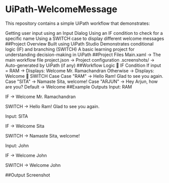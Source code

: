 # UiPath-WelcomeMessage
This repository contains a simple UiPath workflow that demonstrates:

Getting user input using an Input Dialog
Using an IF condition to check for a specific name
Using a SWITCH case to display different welcome messages
##Project Overview
Built using UiPath Studio
Demonstrates conditional logic (IF) and branching (SWITCH)
A basic learning project for understanding decision-making in UiPath
##Project Files
Main.xaml → The main workflow file
project.json → Project configuration
.screenshots/ → Auto-generated by UiPath (if any)
##Workflow Logic
🔹 IF Condition
If input = RAM → Displays: Welcome Mr. Ramachandran
Otherwise → Displays: Welcome
🔹 SWITCH Case
Case "RAM" → Hello Ram! Glad to see you again.
Case "SITA" → Namaste Sita, welcome!
Case "ARJUN" → Hey Arjun, how are you?
Default → Welcome <Name>
##Example Outputs
Input: RAM

IF → Welcome Mr. Ramachandran

SWITCH → Hello Ram! Glad to see you again.

Input: SITA

IF → Welcome Sita

SWITCH → Namaste Sita, welcome!

Input: John

IF → Welcome John

SWITCH → Welcome John

##Output Screenshot
